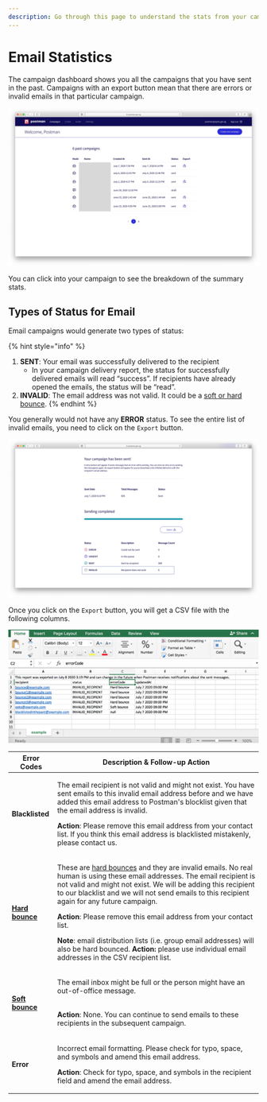 ```yaml
---
description: Go through this page to understand the stats from your campaign.
---
```


# Email Statistics

The campaign dashboard shows you all the campaigns that you have sent in the past. Campaigns with an export button mean that there are errors or invalid emails in that particular campaign.

![](../../.gitbook/assets/postman-email-stat.jpg)

You can click into your campaign to see the breakdown of the summary stats.

## Types of Status for Email

Email campaigns would generate two types of status:

{% hint style="info" %}
1. **SENT**: Your email was successfully delivered to the recipient
   * In your campaign delivery report, the status for successfully delivered emails will read “success”. If recipients have already opened the emails, the status will be “read”.
2. **INVALID**: The email address was not valid. It could be a [soft or hard bounce](https://guide.postman.gov.sg/campaign-guide/quick-start/email/halting-of-email-campaigns#what-are-the-different-kinds-of-bounce).
{% endhint %}

You generally would not have any **ERROR** status. To see the entire list of invalid emails, you need to click on the `Export` button.

![](../../.gitbook/assets/postman-email-stat-2.jpg)

Once you click on the `Export` button, you will get a CSV file with the following columns.

![](../../.gitbook/assets/postman-statistics.png)

| Error Codes                                                                                                                                        | Description & Follow-up Action                                                                                                                                                                                                                                                                                                                                                                                                                                                                                                                                                                                                                                                                                                              |
| -------------------------------------------------------------------------------------------------------------------------------------------------- | ------------------------------------------------------------------------------------------------------------------------------------------------------------------------------------------------------------------------------------------------------------------------------------------------------------------------------------------------------------------------------------------------------------------------------------------------------------------------------------------------------------------------------------------------------------------------------------------------------------------------------------------------------------------------------------------------------------------------------------------- |
| **Blacklisted**                                                                                                                                    | <p>The email recipient is not valid and might not exist. You have sent emails to this invalid email address before and we have added this email address to Postman's blocklist given that the email address is invalid.</p><p><strong>Action</strong>: Please remove this email address from your contact list. If you think this email address is blacklisted mistakenly, please contact us.</p>                                                                                                                                                                                                                                                                                                                                           |
| [**Hard bounce**](https://guide.postman.gov.sg/campaign-guide/quick-start/email/halting-of-email-campaigns#what-are-the-different-kinds-of-bounce) | <p>These are <a href="https://guide.postman.gov.sg/campaign-guide/quick-start/email/halting-of-email-campaigns#what-are-the-different-kinds-of-bounce">hard bounces</a> and they are invalid emails. No real human is using these email addresses. The email recipient is not valid and might not exist. We will be adding this recipient to our blacklist and we will not send emails to this recipient again for any future campaign.</p><p><strong>Action</strong>: Please remove this email address from your contact list.</p><p><strong>Note</strong>: email distribution lists (i.e. group email addresses) will also be hard bounced. <strong>Action:</strong> please use individual email addresses in the CSV recipient list.</p> |
| [**Soft bounce**](https://guide.postman.gov.sg/campaign-guide/quick-start/email/halting-of-email-campaigns#what-are-the-different-kinds-of-bounce) | <p>The email inbox might be full or the person might have an out-of-office message.</p><p><br><strong>Action</strong>: None. You can continue to send emails to these recipients in the subsequent campaign.</p>                                                                                                                                                                                                                                                                                                                                                                                                                                                                                                                            |
| **Error**                                                                                                                                          | <p>Incorrect email formatting. Please check for typo, space, and symbols and amend this email address.</p><p><strong>Action</strong>: Check for typo, space, and symbols in the recipient field and amend the email address.</p>                                                                                                                                                                                                                                                                                                                                                                                                                                                                                                            |

